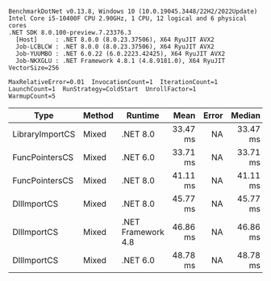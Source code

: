 ```

BenchmarkDotNet v0.13.8, Windows 10 (10.0.19045.3448/22H2/2022Update)
Intel Core i5-10400F CPU 2.90GHz, 1 CPU, 12 logical and 6 physical cores
.NET SDK 8.0.100-preview.7.23376.3
  [Host]     : .NET 8.0.0 (8.0.23.37506), X64 RyuJIT AVX2
  Job-LCBLCW : .NET 8.0.0 (8.0.23.37506), X64 RyuJIT AVX2
  Job-YUUMBO : .NET 6.0.22 (6.0.2223.42425), X64 RyuJIT AVX2
  Job-NKXGLU : .NET Framework 4.8.1 (4.8.9181.0), X64 RyuJIT VectorSize=256

MaxRelativeError=0.01  InvocationCount=1  IterationCount=1  
LaunchCount=1  RunStrategy=ColdStart  UnrollFactor=1  
WarmupCount=5  

```
| Type            | Method | Runtime            | Mean     | Error | Median   | Min      | Max      | Allocated |
|---------------- |------- |------------------- |---------:|------:|---------:|---------:|---------:|----------:|
| LibraryImportCS | Mixed  | .NET 8.0           | 33.47 ms |    NA | 33.47 ms | 33.47 ms | 33.47 ms |     952 B |
| FuncPointersCS  | Mixed  | .NET 6.0           | 33.71 ms |    NA | 33.71 ms | 33.71 ms | 33.71 ms |    1240 B |
| FuncPointersCS  | Mixed  | .NET 8.0           | 41.11 ms |    NA | 41.11 ms | 41.11 ms | 41.11 ms |    1000 B |
| DllImportCS     | Mixed  | .NET 8.0           | 45.77 ms |    NA | 45.77 ms | 45.77 ms | 45.77 ms |     952 B |
| DllImportCS     | Mixed  | .NET Framework 4.8 | 46.86 ms |    NA | 46.86 ms | 46.86 ms | 46.86 ms |         - |
| DllImportCS     | Mixed  | .NET 6.0           | 48.78 ms |    NA | 48.78 ms | 48.78 ms | 48.78 ms |    1192 B |

